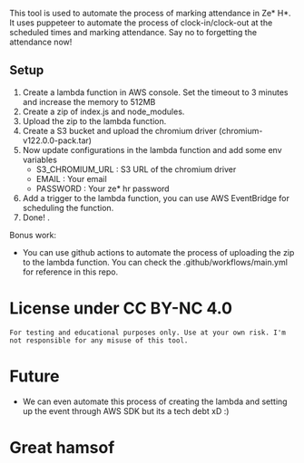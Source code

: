 This tool is used to automate the process of marking attendance in Ze* H*. It uses puppeteer to automate the process of clock-in/clock-out at the scheduled times and marking attendance. Say no to forgetting the attendance now!

## Setup
1. Create a lambda function in AWS console. Set the timeout to 3 minutes and increase the memory to 512MB
2. Create a zip of index.js and node_modules.
4. Upload the zip to the lambda function.
3. Create a S3 bucket and upload the chromium driver (chromium-v122.0.0-pack.tar)
4. Now update configurations in the lambda function and add some env variables
    - S3_CHROMIUM_URL : S3 URL of the chromium driver
    - EMAIL : Your email
    - PASSWORD : Your ze* hr password
5. Add a trigger to the lambda function, you can use AWS EventBridge for scheduling the function.
6. Done! .

Bonus work:
- You can use github actions to automate the process of uploading the zip to the lambda function. You can check the .github/workflows/main.yml for reference in this repo.

# License under CC BY-NC 4.0
```
For testing and educational purposes only. Use at your own risk. I'm not responsible for any misuse of this tool.
```

# Future
- We can even automate this process of creating the lambda and setting up the event through AWS SDK but its a tech debt xD :) 

# Great hamsof
